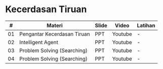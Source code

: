 # Kecerdasan Tiruan

| #  | Materi                      | Slide | Video   | Latihan |
|----|-----------------------------|-------|---------|---------|
| 01 | Pengantar Kecerdasan Tiruan | PPT   | Youtube | -       |
| 02 | Intelligent Agent           | PPT   | Youtube | -       |
| 03 | Problem Solving (Searching) | PPT   | Youtube | -       |
| 04 | Problem Solving (Searching) | PPT   | Youtube | -       |
